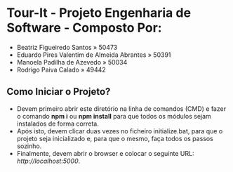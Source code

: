# Tour-It - Projeto Engenharia de Software - Composto Por:
- Beatriz Figueiredo Santos » 50473
- Eduardo Pires Valentim de Almeida Abrantes » 50391
- Manoela Padilha de Azevedo » 50034
- Rodrigo Paiva Calado » 49442

## Como Iniciar o Projeto?

- Devem primeiro abrir este diretório na linha de comandos (CMD) e fazer o comando **npm i** ou **npm install** para que todos os módulos sejam instalados de forma correta.
- Após isto, devem clicar duas vezes no ficheiro initialize.bat, para que o projeto seja inicializado e, para que o mesmo, faça todos os passos sozinho.
- Finalmente, devem abrir o browser e colocar o seguinte URL: *http://localhost:5000*.
